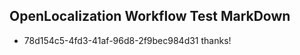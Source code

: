 ## OpenLocalization Workflow Test MarkDown

* 78d154c5-4fd3-41af-96d8-2f9bec984d31 
thanks!



<!--HONumber=Jan16_HO3-->
